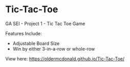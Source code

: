 # Tic-Tac-Toe
GA SEI - Project 1 - Tic Tac Toe Game

Features Include:
- Adjustable Board Size
- Win by either 3-in-a-row or whole-row

View here:
https://oldermcdonald.github.io/Tic-Tac-Toe/